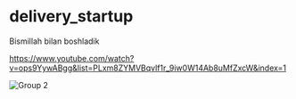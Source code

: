 # delivery_startup

Bismillah bilan boshladik

https://www.youtube.com/watch?v=ops9YywABgg&list=PLxm8ZYMVBqvlf1r_9iw0W14Ab8uMfZxcW&index=1

![Group 2](https://github.com/jamshidmuxtaraliev/delivery_startup/assets/97395009/a61fd181-be10-4387-ae13-a2068178e4c7)

